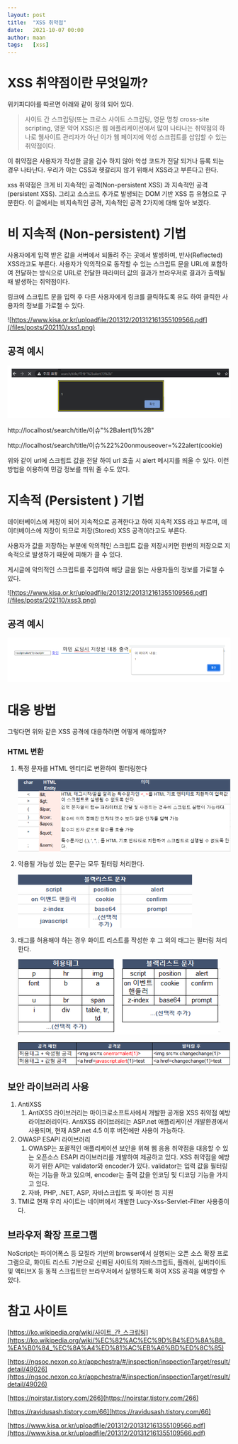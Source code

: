 ```yaml
---
layout: post
title:  "XSS 취약점"
date:   2021-10-07 00:00
author: maan
tags:	[xss]
---
```



# XSS 취약점이란 무엇일까?

위키피디아를 따르면 아래와 같이 정의 되어 있다.

> 사이트 간 스크립팅(또는 크로스 사이트 스크립팅, 영문 명칭 cross-site scripting, 영문 약어 XSS)은 웹 애플리케이션에서 많이 나타나는 취약점의 하나로 웹사이트 관리자가 아닌 이가 웹 페이지에 악성 스크립트를 삽입할 수 있는 취약점이다.
> 

이 취약점은 사용자가 작성한 글을 검수 하지 않아 악성 코드가 전달 되거나 등록 되는 경우 나타난다.  우리가 아는 CSS과 헷갈리지 않기 위해서 XSS라고 부른다고 한다.

xss 취약점은 크게 비 지속적인 공격(Non-persistent XSS) 과 지속적인 공격(persistent XSS). 그리고 소스코드 추가로 발생되는 DOM 기반 XSS 등 유형으로 구분한다. 이 글에서는 비지속적인 공격, 지속적인 공격 2가지에 대해 알아 보겠다.

# 비 지속적 (Non-persistent) 기법

사용자에게 입력 받은 값을 서버에서 되돌려 주는 곳에서 발생하며, 반사(Reflected) XSS라고도 부른다.  사용자가 악의적으로 동작할 수 있는 스크립트 문을 URL에 포함하여 전달하는 방식으로 URL로 전달한 파라미터 값의 결과가 브라우저로 결과가 출력될 때 발생하는 취약점이다.

링크에 스크립트 문을 입력 후 다른 사용자에게 링크를 클릭하도록 유도 하여 클릭한 사용자의 정보를 가로챌 수 있다.

![https://www.kisa.or.kr/uploadfile/201312/201312161355109566.pdf](/files/posts/202110/xss1.png)


## 공격 예시
![공격 예시](/files/posts/202110/xss2.png)


http://localhost/search/title/이슈"%2Balert(1)%2B"

http://localhost/search/title/이슈%22%20onmouseover=%22alert(cookie)


위와 같이 url에 스크립트 값을 전달 하여 url 호출 시 alert 메시지를 띄울 수 있다. 이런 방법을 이용하여 민감 정보를 띄워 줄 수도 있다.

# 지속적 (Persistent ) 기법

데이터베이스에 저장이 되어 지속적으로 공격한다고 하여 지속적 XSS 라고 부르며, 데이터베이스에 저장이 되므로 저장(Stored) XSS 공격이라고도 부른다. 

사용자가 값을 저장하는 부분에 악의적인 스크립트 값을 저장시키면 한번의 저장으로 지속적으로 발생하기 때문에 피해가 클 수 있다. 

게시글에 악의적인 스크립트를 주입하여 해당 글을 읽는 사용자들의 정보를 가로챌 수 있다.

![https://www.kisa.or.kr/uploadfile/201312/201312161355109566.pdf](/files/posts/202110/xss3.png)

## 공격 예시

![공격 예시](/files/posts/202110/xss4.png)

# **대응 방법**

그렇다면 위와 같은 XSS 공격에 대응하려면 어떻게 해야할까?

### HTML 변환

1. 특정 문자를 HTML 엔티티로 변환하여 필터링한다
    
    ![Untitled](/files/posts/202110/xss5.png)
    
2. 악용될 가능성 있는 문구는 모두 필터링 처리한다.
    
    ![Untitled](/files/posts/202110/xss6.png)
    
3. 태그를 허용해야 하는 경우 화이트 리스트를 작성한 후 그 외의 태그는 필터링 처리 한다.
    
    ![Untitled](/files/posts/202110/xss7.png)
    
    ![필터링 예시](/files/posts/202110/xss8.png)
    
    
    

## 보안 라이브러리 사용

1. AntiXSS
    1. AntiXSS 라이브러리는 마이크로소프트사에서 개발한 공개용 XSS 취약점 예방 라이브러리이다. AntiXSS 라이브러리는 ASP.net 애플리케이션 개발환경에서 사용되며, 현재 ASP.net 4.5 이후 버전에만 사용이 가능하다.
2. OWASP ESAPI 라이브러리
    1. OWASP는 포괄적인 애플리케이션 보안을 위해 웹 응용 취약점을 대응할 수 있는 오픈소스 ESAPI 라이브러리를 개발하여 제공하고 있다. XSS 취약점을 예방하기 위한 API는 validator와 encoder가 있다. validator는 입력 값을 필터링하는 기능을 하고 있으며, encoder는 출력 값을 인코딩 및 디코딩 기능을 가지고 있다. 
    2. 자바, PHP, .NET, ASP, 자바스크립트 및 파이썬 등 지원
3. TMI로 현재 우리 사이트는 네이버에서 개발한  Lucy-Xss-Servlet-Filter  사용중이다.

## 브라우저 확장 프로그램

NoScript는 파이어폭스 등 모질라 기반의 browser에서 실행되는 오픈 소스 확장 프로그램으로, 화이트 리스트 기반으로 신뢰된 사이트의 자바스크립트, 플래쉬, 실버라이트 및 액티브X 등 동적 스크립트만 브라우저에서 실행하도록 하여 XSS 공격을 예방할 수 있다.

# 참고 사이트

[https://ko.wikipedia.org/wiki/사이트_간_스크립팅](https://ko.wikipedia.org/wiki/%EC%82%AC%EC%9D%B4%ED%8A%B8_%EA%B0%84_%EC%8A%A4%ED%81%AC%EB%A6%BD%ED%8C%85)

[https://ngsoc.nexon.co.kr/appchestra/#/inspection/inspectionTarget/result/detail/49026](https://ngsoc.nexon.co.kr/appchestra/#/inspection/inspectionTarget/result/detail/49026)

[https://noirstar.tistory.com/266](https://noirstar.tistory.com/266)

[https://ravidusash.tistory.com/66](https://ravidusash.tistory.com/66)

[https://www.kisa.or.kr/uploadfile/201312/201312161355109566.pdf](https://www.kisa.or.kr/uploadfile/201312/201312161355109566.pdf)